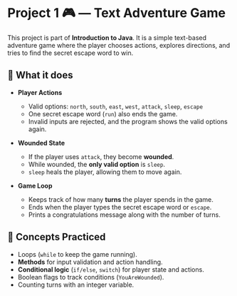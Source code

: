 # Project 1 🎮 — Text Adventure Game  

This project is part of **Introduction to Java**. It is a simple text-based adventure game where the player chooses actions, explores directions, and tries to find the secret escape word to win.  


## 🔎 What it does  

- **Player Actions**  
  - Valid options: `north`, `south`, `east`, `west`, `attack`, `sleep`, `escape`  
  - One secret escape word (`run`) also ends the game.  
  - Invalid inputs are rejected, and the program shows the valid options again.  

- **Wounded State**  
  - If the player uses `attack`, they become **wounded**.  
  - While wounded, the **only valid option** is `sleep`.  
  - `sleep` heals the player, allowing them to move again.  

- **Game Loop**  
  - Keeps track of how many **turns** the player spends in the game.  
  - Ends when the player types the secret escape word or `escape`.  
  - Prints a congratulations message along with the number of turns.  


## 🧠 Concepts Practiced  

- Loops (`while` to keep the game running).  
- **Methods** for input validation and action handling.  
- **Conditional logic** (`if/else`, `switch`) for player state and actions.  
- Boolean flags to track conditions (`YouAreWounded`).  
- Counting turns with an integer variable.  
